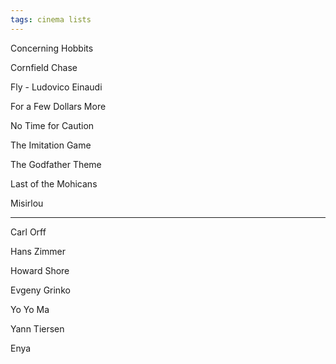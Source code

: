 ```yaml
---
tags: cinema lists
---
```



Concerning Hobbits 

Cornfield Chase 

Fly - Ludovico Einaudi 

For a Few Dollars More 

No Time for Caution 

The Imitation Game 

The Godfather Theme 

Last of the Mohicans 

Misirlou 


---

Carl Orff 

Hans Zimmer 

Howard Shore 

Evgeny Grinko 

Yo Yo Ma

Yann Tiersen 

Enya 





